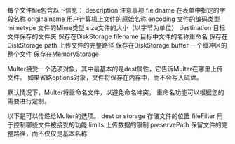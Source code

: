 
每个文件file包含以下信息：
description	    注意事项
fieldname       在表单中指定的字段名称
originalname    用户计算机上文件的原始名称
encoding        文件的编码类型
mimetype        文件的Mime类型
size文件的大小（以字节为单位）
destination     目标文件保存的文件夹          保存在DiskStorage
filename        目标中文件的名称重命名        保存在DiskStorage
path            上传文件的完整路径            保存在DiskStorage
buffer          一个缓冲区的整个文件          保存在MemoryStorage



Multer接受一个选项对象，其中最基本的是dest属性，它告诉Multer在哪里上传文件。 如果省略options对象，文件将保存在内存中，而不会写入磁盘。

默认情况下，Multer将重命名文件，以避免命名冲突。 重命名功能可以根据您的需要进行定制。

以下是可以传递给Multer的选项。
dest or storage	        存储文件的位置
fileFilter	            用于控制哪些文件被接受的功能
limits	                上传数据的限制
preservePath	        保留文件的完整路径，而不仅仅是基本名称

